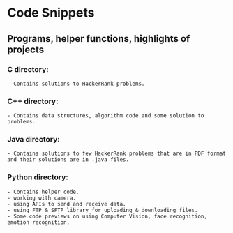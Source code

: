 # Code Snippets
## Programs, helper functions, highlights of projects

### C directory:
    - Contains solutions to HackerRank problems.

### C++ directory:
    - Contains data structures, algorithm code and some solution to problems.

### Java directory:
    - Contains solutions to few HackerRank problems that are in PDF format and their solutions are in .java files.

### Python directory:
    - Contains helper code.
    - working with camera.
    - using APIs to send and receive data.
    - using FTP & SFTP library for uploading & downloading files.
    - Some code previews on using Computer Vision, face recognition, emotion recognition. 

